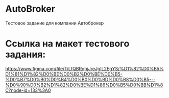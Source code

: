 # AutoBroker
Тестовое задание для компании Автоброкер

# Ссылка на макет тестового задания:
https://www.figma.com/file/TiLfQBRqhjJreJgIL2EgYS/%D1%82%D0%B5%D1%81%D1%82%D0%BE%D0%B2%D0%BE%D0%B5-%D0%B7%D0%B0%D0%B4%D0%B0%D0%BD%D0%B8%D0%B5---%D0%90%D0%B2%D1%82%D0%BE%D1%86%D0%B5%D0%BB%D1%8C?node-id=133%3A0

